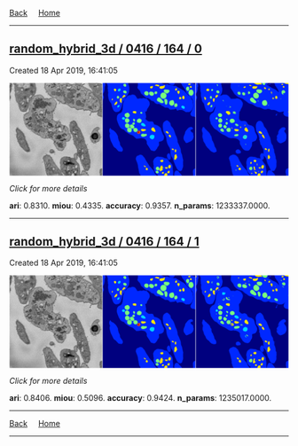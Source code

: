 
[Back](..)&nbsp;&nbsp;&nbsp;&nbsp;&nbsp;[Home](https://leapmanlab.github.io/snapshots)

---

<div class="summary"><a href="0"><h2>random_hybrid_3d / 0416 / 164 / 0</h2></a><p>Created 18 Apr 2019, 16:41:05
</p><a href="0"><img src="0/media/summary.png" align="center"></a><p>
<i>Click for more details</i>
</p></div>

**ari**: 0.8310. **miou**: 0.4335. **accuracy**: 0.9357. **n_params**: 1233337.0000. 

---

<div class="summary"><a href="1"><h2>random_hybrid_3d / 0416 / 164 / 1</h2></a><p>Created 18 Apr 2019, 16:41:05
</p><a href="1"><img src="1/media/summary.png" align="center"></a><p>
<i>Click for more details</i>
</p></div>

**ari**: 0.8406. **miou**: 0.5096. **accuracy**: 0.9424. **n_params**: 1235017.0000. 

---

[Back](..)&nbsp;&nbsp;&nbsp;&nbsp;&nbsp;[Home](https://leapmanlab.github.io/snapshots)

---